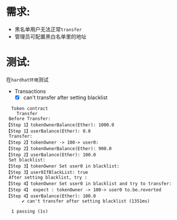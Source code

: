 # 需求:

- 黑名单用户无法正常`transfer`
- 管理员可配置黑白名单里的地址

# 测试:

在`hardhat环境`测试

- Transactions
  - [x] can't transfer after setting blacklist

```
  Token contract
    Transfer
 Before Transfer: 
【Step 1】tokenOwnerBalance(Ether): 1000.0
【Step 1】userBalance(Ether): 0.0
 Transfer: 
【Step 2】tokenOwner -> 100-> user0: 
【Step 2】tokenOwnerBalance(Ether): 900.0
【Step 2】userBalance(Ether): 100.0
 Set blacklist: 
【Step 3】tokenOwner Set user0 in blacklist: 
【Step 3】user0IfBlackList: true
 After setting blacklist, try : 
【Step 4】tokenOwner Set user0 in blacklist and try to transfer: 
【Step 4】 expect : tokenOwner -> 100-> user0 to.be.reverted
【Step 4】userBalance(Ether): 100.0
      ✔ can't transfer after setting blacklist (1351ms)

  1 passing (1s)

```